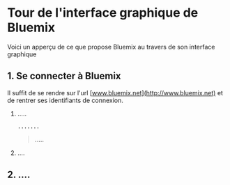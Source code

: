 # Tour de l'interface graphique de Bluemix

Voici un apperçu de ce que propose Bluemix au travers de son interface graphique

>

## 1. Se connecter à Bluemix

Il suffit de se rendre sur l'url [www.bluemix.net](http://www.bluemix.net) et de rentrer ses identifiants de connexion.

1. .....

   ```
   .......
   ```

   > .....

1. ....

## 2. ....
